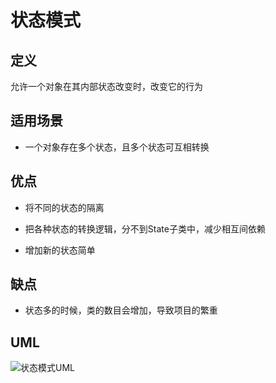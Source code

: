 # 状态模式

## 定义

允许一个对象在其内部状态改变时，改变它的行为

## 适用场景

* 一个对象存在多个状态，且多个状态可互相转换

## 优点

* 将不同的状态的隔离

* 把各种状态的转换逻辑，分不到State子类中，减少相互间依赖

* 增加新的状态简单

## 缺点

* 状态多的时候，类的数目会增加，导致项目的繁重

## UML

![状态模式UML](https://ws1.sinaimg.cn/large/7ebba446ly1fz1v2atkqrj213u0pu41b.jpg)